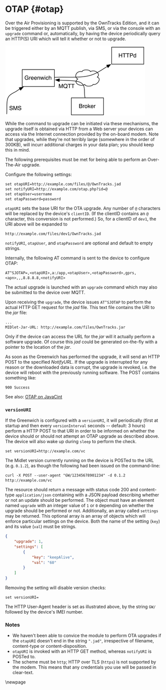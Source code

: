 # OTAP {#otap}

Over the Air Provisioning is supported by the OwnTracks Edition, and it can be
triggered either by an MQTT publish, via SMS, or via the console with an `upgrade`
command or, automatically, by having the device periodically query an HTTP(S) URI which
will tell it whether or not to upgrade.

![OTA upgrade](art/greenwich-ota.png)


While the command to upgrade can be initiated via these mechanisms, the
upgrade itself is obtained via HTTP from a Web server your devices can access via
the Internet connection provided by the on-board modem. Note that upgrades, while
they're not terribly large (somewhere in the order of 300KB), will incurr additional
charges in your data plan; you should keep this in mind.

The following prerequisites must be met for being able to perform an Over-The-Air upgrade.

Configure the following settings:

```
set otapURI=http://example.com/files/@/OwnTracks.jad
set notifyURI=http://example.com/otap.php?id=@
set otapUser=username
set otapPassword=password
```

`otapURI` sets the base URI for the OTA upgrade. Any number of `@` characters
will be replaced by the device's `clientID`. (If the clientID contains an `@` character,
this conversion is not performed.) So, for a clientID of `dev1`, the
URI above will be expanded to

```
http://example.com/files/dev1/OwnTracks.jad
```

`notifyURI`, `otapUser`, and `otapPassword` are optional and default to empty strings.

Internally, the following AT command is sent to the device to configure OTAP:

```
AT^SJOTAP=,<otapURI>,a:/app,<otapUser>,<otapPassword>,gprs,<apn>,,,8.8.8.8,<notifyURI>
```

The actual upgrade is launched with an `upgrade` command which may also be submitted to the device over MQTT.

Upon receiving the `upgrade`, the device issues `AT^SJOTAP` to perform the actual HTTP GET request for the _jad_ file. This text file contains the URI to the _jar_ file:

```
...
MIDlet-Jar-URL: http://example.com/files/OwnTracks.jar
```

Only if the device can access the URL for the _jar_ will it actually perform a software upgrade. Of course this _jad_ could be generated on-the-fly with a pointer to the location of the _jar_.

As soon as the Greenwich has performed the upgrade, it will send an HTTP POST
to the specified _NotifyURL_. If the upgrade is interrupted for any reason or
the downloaded data is corrupt, the upgrade is revoked, i.e. the device will
reboot with the previously running software. The POST contains something like:

```
900 Success
```

See also: [OTAP on JavaCint](http://www.javacint.com/OTAP)

### `versionURI`

If the Greenwich is configured with a `versionURI`, it will periodically (first
at startup and then every `versionInterval` seconds -- default: 3 hours)
perform a HTTP POST to that URI in order to be informed on whether the device
should or should not attempt an OTAP upgrade as described above. The device
will also wake up during `sleep` to perform the check.

```
set versionURI=http://example.com/vc
```

The Midlet version currently running on the device is POSTed to the URL (e.g.
`0.1.2`), as though the following had been issued on the command-line:

```
curl -X POST --user-agent "GW/12345678901234" -d 0.1.2 http://example.com/vc
```

The resource should return a message with status code 200 and content-type `application/json` containing with a JSON payload describing whether or not an update should be performed. The object
must have an element named `upgrade` with an integer value of `1` or `0` depending on whether
the upgrade should be performed or not. Additionally, an array called `settings` may be
returned. This optional array is an array of objects which will enforce particular settings
on the device. Both the name of the setting (`key`) and its value (`val`) must be strings.

```json
{
    "upgrade": 1,
    "settings": [
        {
            "key": "keepAlive",
            "val": "60"
        }
    ]
}
```


Removing the setting will disable version checks:

```
set versionURI=
```

The HTTP User-Agent header is set as illustrated above, by the string `GW/` followed
by the device's IMEI number.

### Notes

* We haven't been able to convice the module to perform OTA upgrades if the `otapURI` doesn't end in the string `".jad"`, irrespective of filename, content-type or content-disposition.
* `otapURI` is invoked with an HTTP GET method, whereas `notifyURI` is POSTed to.
* The scheme must be `http`; HTTP over TLS (`https`) is not supported by the modem. This means that any credentials you use will be passed in clear-text.

\newpage
